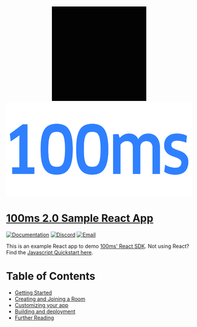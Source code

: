 <p align="center" >
  <a href="https://100ms.live/">
  <img src="https://github.com/100mslive/100ms-ios-sdk/blob/main/100ms.gif" height=256/> 
  <img src="https://github.com/100mslive/100ms-ios-sdk/blob/main/100ms.svg" title="100ms logo" float=center height=256>
</p>

# 100ms 2.0 Sample React App

[![Documentation](https://img.shields.io/badge/Read-Documentation-blue)](https://docs.100ms.live/javascript/v2/foundation/basics)
[![Discord](https://img.shields.io/badge/Community-Join%20on%20Discord-blue)](https://discord.gg/F8cNgbjSaQ)
[![Email](https://img.shields.io/badge/Contact-Know%20More-blue)](mailto:founders@100ms.live)

This is an example React app to demo [100ms' React SDK](https://www.npmjs.com/package/@100mslive/react-sdk).
Not using React? Find the [Javascript Quickstart here](https://docs.100ms.live/javascript/v2/guides/javascript-quickstart).

# Table of Contents

- [Getting Started](https://github.com/100mslive/100ms-web/wiki/Getting-Started)
- [Creating and Joining a Room](https://github.com/100mslive/100ms-web/wiki/Creating-and-joining-a-room)
- [Customizing your app](https://github.com/100mslive/100ms-web/wiki/Customizing-your-app)
- [Building and deployment](https://github.com/100mslive/100ms-web/wiki/Building-and-deployment)
- [Further Reading](https://github.com/100mslive/100ms-web/wiki/Further-reading)
